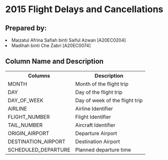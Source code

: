 <h1>2015 Flight Delays and Cancellations</h1>


<h2>Prepared by:</h2>
<li>Maizatul Afrina Safiah binti Saiful Azwan [A20EC0204]</li>
<li>Madihah binti Che Zabri [A20EC0074]</li>

<h2>Column Name and Description</h2>
<table>
  <tr>
    <th>Columns</th>
    <th>Description</th>
  </tr>
  <tr>
    <td>MONTH</td>
    <td>Month of the flight trip</td>
  </tr>
  <tr>
    <td>DAY</td>
    <td>Day of the flight trip</td>
  </tr>
  <tr>
    <td>DAY_OF_WEEK</td>
    <td>Day of week of the flight trip</td>
  </tr>
  <tr>
    <td>AIRLINE</td>
    <td>Airline Identifier</td>
  </tr>
  <tr>
    <td>FLIGHT_NUMBER</td>
    <td>Flight Identifier</td>
  </tr>
  <tr>
    <td>TAIL_NUMBER</td>
    <td>Aircraft Identifier</td>
  </tr>
  <tr>
    <td>ORIGIN_AIRPORT</td>
    <td>Departure Airport</td>
  </tr>
  <tr>
    <td>DESTINATION_AIRPORT</td>
    <td>Destination Airport</td>
  </tr>
  <tr>
    <td>SCHEDULED_DEPARTURE</td>
    <td>Planned departure time</td>
  </tr>
</table>


